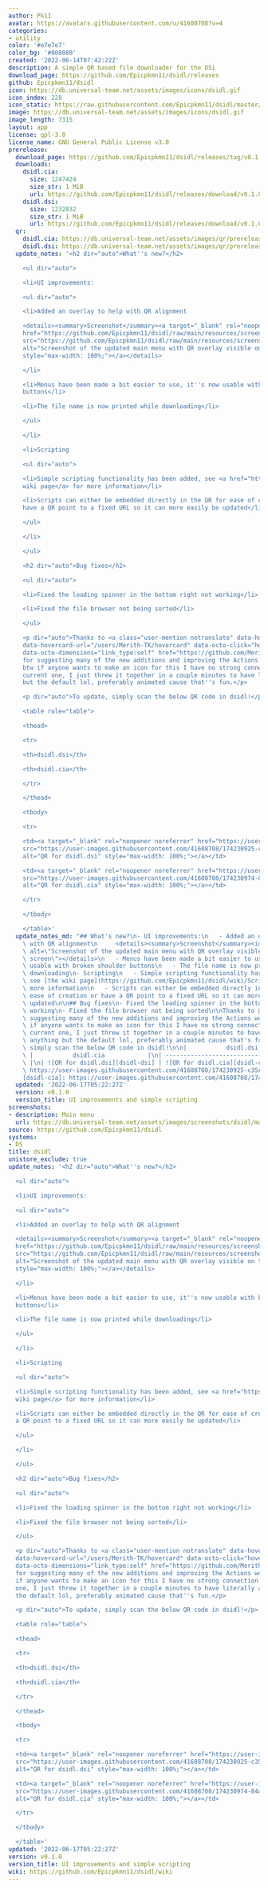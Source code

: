 ```yaml
---
author: Pk11
avatar: https://avatars.githubusercontent.com/u/41608708?v=4
categories:
- utility
color: '#e7e7e7'
color_bg: '#808080'
created: '2022-06-14T07:42:22Z'
description: A simple QR based file downloader for the DSi
download_page: https://github.com/Epicpkmn11/dsidl/releases
github: Epicpkmn11/dsidl
icon: https://db.universal-team.net/assets/images/icons/dsidl.gif
icon_index: 228
icon_static: https://raw.githubusercontent.com/Epicpkmn11/dsidl/master/resources/icon/icon.0.png
image: https://db.universal-team.net/assets/images/icons/dsidl.gif
image_length: 7315
layout: app
license: gpl-3.0
license_name: GNU General Public License v3.0
prerelease:
  download_page: https://github.com/Epicpkmn11/dsidl/releases/tag/v0.1.0
  downloads:
    dsidl.cia:
      size: 1247424
      size_str: 1 MiB
      url: https://github.com/Epicpkmn11/dsidl/releases/download/v0.1.0/dsidl.cia
    dsidl.dsi:
      size: 1232832
      size_str: 1 MiB
      url: https://github.com/Epicpkmn11/dsidl/releases/download/v0.1.0/dsidl.dsi
  qr:
    dsidl.cia: https://db.universal-team.net/assets/images/qr/prerelease/dsidl-cia.png
    dsidl.dsi: https://db.universal-team.net/assets/images/qr/prerelease/dsidl-dsi.png
  update_notes: '<h2 dir="auto">What''s new?</h2>

    <ul dir="auto">

    <li>UI improvements:

    <ul dir="auto">

    <li>Added an overlay to help with QR alignment

    <details><summary>Screenshot</summary><a target="_blank" rel="noopener noreferrer"
    href="https://github.com/Epicpkmn11/dsidl/raw/main/resources/screenshots/main-menu.png"><img
    src="https://github.com/Epicpkmn11/dsidl/raw/main/resources/screenshots/main-menu.png"
    alt="Screenshot of the updated main menu with QR overlay visible on the top screen"
    style="max-width: 100%;"></a></details>

    </li>

    <li>Menus have been made a bit easier to use, it''s now usable with broken shoulder
    buttons</li>

    <li>The file name is now printed while downloading</li>

    </ul>

    </li>

    <li>Scripting

    <ul dir="auto">

    <li>Simple scripting functionality has been added, see <a href="https://github.com/Epicpkmn11/dsidl/wiki/Scripting">the
    wiki page</a> for more information</li>

    <li>Scripts can either be embedded directly in the QR for ease of creation or
    have a QR point to a fixed URL so it can more easily be updated</li>

    </ul>

    </li>

    </ul>

    <h2 dir="auto">Bug fixes</h2>

    <ul dir="auto">

    <li>Fixed the loading spinner in the bottom right not working</li>

    <li>Fixed the file browser not being sorted</li>

    </ul>

    <p dir="auto">Thanks to <a class="user-mention notranslate" data-hovercard-type="user"
    data-hovercard-url="/users/Merith-TK/hovercard" data-octo-click="hovercard-link-click"
    data-octo-dimensions="link_type:self" href="https://github.com/Merith-TK">@Merith-TK</a>
    for suggesting many of the new additions and improving the Actions workflows.
    btw if anyone wants to make an icon for this I have no strong connection to the
    current one, I just threw it together in a couple minutes to have literally anything
    but the default lol, preferably animated cause that''s fun.</p>

    <p dir="auto">To update, simply scan the below QR code in dsidl!</p>

    <table role="table">

    <thead>

    <tr>

    <th>dsidl.dsi</th>

    <th>dsidl.cia</th>

    </tr>

    </thead>

    <tbody>

    <tr>

    <td><a target="_blank" rel="noopener noreferrer" href="https://user-images.githubusercontent.com/41608708/174230925-c35cfe2a-0793-4b9f-b45d-ac0627728a62.png"><img
    src="https://user-images.githubusercontent.com/41608708/174230925-c35cfe2a-0793-4b9f-b45d-ac0627728a62.png"
    alt="QR for dsidl.dsi" style="max-width: 100%;"></a></td>

    <td><a target="_blank" rel="noopener noreferrer" href="https://user-images.githubusercontent.com/41608708/174230974-84aa480b-8bc7-4607-aa34-785f71e105cb.png"><img
    src="https://user-images.githubusercontent.com/41608708/174230974-84aa480b-8bc7-4607-aa34-785f71e105cb.png"
    alt="QR for dsidl.cia" style="max-width: 100%;"></a></td>

    </tr>

    </tbody>

    </table>'
  update_notes_md: "## What's new?\n- UI improvements:\n   - Added an overlay to help\
    \ with QR alignment\n     <details><summary>Screenshot</summary><img src=\"https://github.com/Epicpkmn11/dsidl/raw/main/resources/screenshots/main-menu.png\"\
    \ alt=\"Screenshot of the updated main menu with QR overlay visible on the top\
    \ screen\"></details>\n   - Menus have been made a bit easier to use, it's now\
    \ usable with broken shoulder buttons\n   - The file name is now printed while\
    \ downloading\n- Scripting\n   - Simple scripting functionality has been added,\
    \ see [the wiki page](https://github.com/Epicpkmn11/dsidl/wiki/Scripting) for\
    \ more information\n   - Scripts can either be embedded directly in the QR for\
    \ ease of creation or have a QR point to a fixed URL so it can more easily be\
    \ updated\n\n## Bug fixes\n- Fixed the loading spinner in the bottom right not\
    \ working\n- Fixed the file browser not being sorted\n\nThanks to @Merith-TK for\
    \ suggesting many of the new additions and improving the Actions workflows. btw\
    \ if anyone wants to make an icon for this I have no strong connection to the\
    \ current one, I just threw it together in a couple minutes to have literally\
    \ anything but the default lol, preferably animated cause that's fun.\n\nTo update,\
    \ simply scan the below QR code in dsidl!\n\n|           dsidl.dsi           \
    \ |           dsidl.cia            |\n| ------------------------------ | ------------------------------\
    \ |\n| ![QR for dsidl.dsi][dsidl-dsi] | ![QR for dsidl.cia][dsidl-cia] |\n\n[dsidl-dsi]:\
    \ https://user-images.githubusercontent.com/41608708/174230925-c35cfe2a-0793-4b9f-b45d-ac0627728a62.png\n\
    [dsidl-cia]: https://user-images.githubusercontent.com/41608708/174230974-84aa480b-8bc7-4607-aa34-785f71e105cb.png"
  updated: '2022-06-17T05:22:27Z'
  version: v0.1.0
  version_title: UI improvements and simple scripting
screenshots:
- description: Main menu
  url: https://db.universal-team.net/assets/images/screenshots/dsidl/main-menu.png
source: https://github.com/Epicpkmn11/dsidl
systems:
- DS
title: dsidl
unistore_exclude: true
update_notes: '<h2 dir="auto">What''s new?</h2>

  <ul dir="auto">

  <li>UI improvements:

  <ul dir="auto">

  <li>Added an overlay to help with QR alignment

  <details><summary>Screenshot</summary><a target="_blank" rel="noopener noreferrer"
  href="https://github.com/Epicpkmn11/dsidl/raw/main/resources/screenshots/main-menu.png"><img
  src="https://github.com/Epicpkmn11/dsidl/raw/main/resources/screenshots/main-menu.png"
  alt="Screenshot of the updated main menu with QR overlay visible on the top screen"
  style="max-width: 100%;"></a></details>

  </li>

  <li>Menus have been made a bit easier to use, it''s now usable with broken shoulder
  buttons</li>

  <li>The file name is now printed while downloading</li>

  </ul>

  </li>

  <li>Scripting

  <ul dir="auto">

  <li>Simple scripting functionality has been added, see <a href="https://github.com/Epicpkmn11/dsidl/wiki/Scripting">the
  wiki page</a> for more information</li>

  <li>Scripts can either be embedded directly in the QR for ease of creation or have
  a QR point to a fixed URL so it can more easily be updated</li>

  </ul>

  </li>

  </ul>

  <h2 dir="auto">Bug fixes</h2>

  <ul dir="auto">

  <li>Fixed the loading spinner in the bottom right not working</li>

  <li>Fixed the file browser not being sorted</li>

  </ul>

  <p dir="auto">Thanks to <a class="user-mention notranslate" data-hovercard-type="user"
  data-hovercard-url="/users/Merith-TK/hovercard" data-octo-click="hovercard-link-click"
  data-octo-dimensions="link_type:self" href="https://github.com/Merith-TK">@Merith-TK</a>
  for suggesting many of the new additions and improving the Actions workflows. btw
  if anyone wants to make an icon for this I have no strong connection to the current
  one, I just threw it together in a couple minutes to have literally anything but
  the default lol, preferably animated cause that''s fun.</p>

  <p dir="auto">To update, simply scan the below QR code in dsidl!</p>

  <table role="table">

  <thead>

  <tr>

  <th>dsidl.dsi</th>

  <th>dsidl.cia</th>

  </tr>

  </thead>

  <tbody>

  <tr>

  <td><a target="_blank" rel="noopener noreferrer" href="https://user-images.githubusercontent.com/41608708/174230925-c35cfe2a-0793-4b9f-b45d-ac0627728a62.png"><img
  src="https://user-images.githubusercontent.com/41608708/174230925-c35cfe2a-0793-4b9f-b45d-ac0627728a62.png"
  alt="QR for dsidl.dsi" style="max-width: 100%;"></a></td>

  <td><a target="_blank" rel="noopener noreferrer" href="https://user-images.githubusercontent.com/41608708/174230974-84aa480b-8bc7-4607-aa34-785f71e105cb.png"><img
  src="https://user-images.githubusercontent.com/41608708/174230974-84aa480b-8bc7-4607-aa34-785f71e105cb.png"
  alt="QR for dsidl.cia" style="max-width: 100%;"></a></td>

  </tr>

  </tbody>

  </table>'
updated: '2022-06-17T05:22:27Z'
version: v0.1.0
version_title: UI improvements and simple scripting
wiki: https://github.com/Epicpkmn11/dsidl/wiki
---
```


